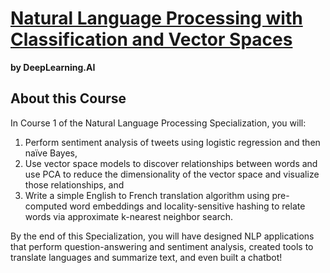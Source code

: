 # [Natural Language Processing with Classification and Vector Spaces](https://www.coursera.org/learn/classification-vector-spaces-in-nlp/)
**by DeepLearning.AI**

## About this Course
In Course 1 of the Natural Language Processing Specialization, you will:   

1. Perform sentiment analysis of tweets using logistic regression and then naïve Bayes,
2. Use vector space models to discover relationships between words and use PCA to reduce the dimensionality of the vector space and visualize those relationships, and
3. Write a simple English to French translation algorithm using pre-computed word embeddings and locality-sensitive hashing to relate words via approximate k-nearest neighbor search.

By the end of this Specialization, you will have designed NLP applications that perform question-answering and sentiment analysis, created tools to translate languages and summarize text, and even built a chatbot!
